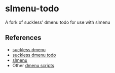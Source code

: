 # slmenu-todo
A fork of suckless' dmenu todo for use with slmenu

## References
* [suckless dmenu][0]
* [suckless dmenu todo][1]
* [slmenu][2]
* Other [dmenu scripts][3]

[0]: https://tools.suckless.org/dmenu/
[1]: https://tools.suckless.org/dmenu/scripts/todo
[2]: https://github.com/joshaw/slmenu
[3]: https://tools.suckless.org/dmenu/scripts/
